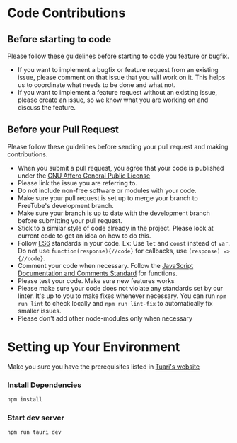 # Code Contributions

## Before starting to code

Please follow these guidelines before starting to code you feature or bugfix.

- If you want to implement a bugfix or feature request from an existing issue, please comment on that issue that you will work on it. This helps us to coordinate what needs to be done and what not.
- If you want to implement a feature request without an existing issue, please create an issue, so we know what you are working on and discuss the feature.

## Before your Pull Request

Please follow these guidelines before sending your pull request and making contributions.

- When you submit a pull request, you agree that your code is published under the [GNU Affero General Public License](https://www.gnu.org/licenses/agpl-3.0.html)
- Please link the issue you are referring to.
- Do not include non-free software or modules with your code.
- Make sure your pull request is set up to merge your branch to FreeTube's development branch.
- Make sure your branch is up to date with the development branch before submitting your pull request.
- Stick to a similar style of code already in the project. Please look at current code to get an idea on how to do this.
- Follow [ES6](http://es6-features.org/) standards in your code. Ex: Use `let` and `const` instead of `var`. Do not use `function(response){//code}` for callbacks, use `(response) => {//code}`.
- Comment your code when necessary. Follow the [JavaScript Documentation and Comments Standard](https://www.drupal.org/docs/develop/standards/javascript/javascript-api-documentation-and-comment-standards) for functions.
- Please test your code. Make sure new features works
- Please make sure your code does not violate any standards set by our linter. It's up to you to make fixes whenever necessary. You can run `npm run lint` to check locally and `npm run lint-fix` to automatically fix smaller issues.
- Please don't add other node-modules only when necessary

# Setting up Your Environment

Make you sure you have the prerequisites listed in [Tuari's website](https://tauri.app/v1/guides/getting-started/prerequisites)

### Install Dependencies

```bash
npm install
```

### Start dev server

```bash
npm run tauri dev
```
